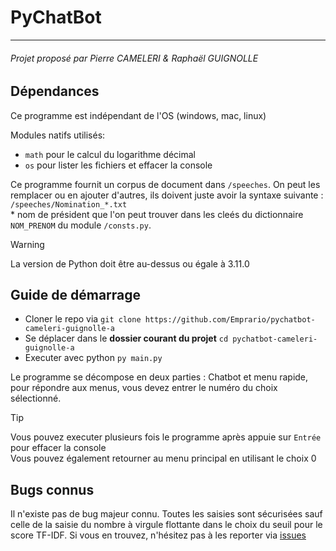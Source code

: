 # PyChatBot

---

###### Projet proposé par Pierre CAMELERI & Raphaël GUIGNOLLE

## Dépendances

Ce programme est indépendant de l'OS (windows, mac, linux)

Modules natifs utilisés:
* `math` pour le calcul du logarithme décimal
* `os` pour lister les fichiers et effacer la console

Ce programme fournit un corpus de document dans `/speeches`. On peut les remplacer ou en ajouter d'autres, ils doivent juste avoir la syntaxe suivante : `/speeches/Nomination_*.txt` <br> * nom de président que l'on peut trouver dans les cleés du dictionnaire `NOM_PRENOM` du module `/consts.py`.


> [!WARNING]
> La version de Python doit être au-dessus ou égale à 3.11.0

## Guide de démarrage

* Cloner le repo via `git clone https://github.com/Emprario/pychatbot-cameleri-guignolle-a`
* Se déplacer dans le **dossier courant du projet** `cd pychatbot-cameleri-guignolle-a`
* Executer avec python `py main.py`

Le programme se décompose en deux parties : Chatbot et menu rapide, pour répondre aux menus, vous devez entrer le numéro du choix sélectionné.

> [!TIP]
> Vous pouvez executer plusieurs fois le programme après appuie sur `Entrée` pour effacer la console
> <br>Vous pouvez également retourner au menu principal en utilisant le choix 0

## Bugs connus

Il n'existe pas de bug majeur connu.
Toutes les saisies sont sécurisées sauf celle de la saisie du nombre à virgule flottante dans le choix du seuil pour le score TF-IDF.
Si vous en trouvez, n'hésitez pas à les reporter via [issues](https://github.com/Emprario/pychatbot-cameleri-guignolle-a/issues)